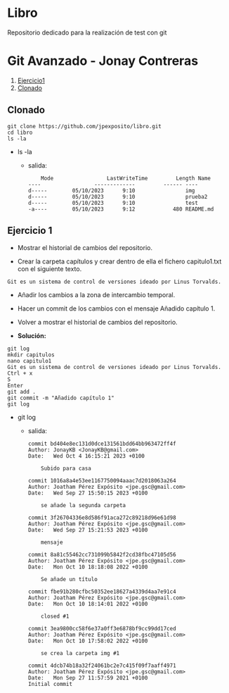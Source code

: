 # Libro
Repositorio dedicado para la realización de test con git
# Git Avanzado - Jonay Contreras
1. [Ejercicio1](#Ejercicio-1)
2. [Clonado](#Clonado)

## Clonado
```code
git clone https://github.com/jpexposito/libro.git
cd libro
ls -la
```
- ls -la
    - salida:

        ```code
            Mode                 LastWriteTime         Length Name
        ----                 -------------         ------ ----
        d-----        05/10/2023      9:10                img
        d-----        05/10/2023      9:10                prueba2
        d-----        05/10/2023      9:10                test
        -a----        05/10/2023      9:12            480 README.md
        ```


## Ejercicio 1
- Mostrar el historial de cambios del repositorio.

- Crear la carpeta capítulos y crear dentro de ella el fichero capitulo1.txt con el siguiente texto.

```code
Git es un sistema de control de versiones ideado por Linus Torvalds.
```
- Añadir los cambios a la zona de intercambio temporal.

- Hacer un commit de los cambios con el mensaje Añadido capítulo 1.

- Volver a mostrar el historial de cambios del repositorio.

- __Solución:__

```code
git log
mkdir capitulos
nano capitulo1
Git es un sistema de control de versiones ideado por Linus Torvalds.
Ctrl + x
S
Enter
git add .
git commit -m "Añadido capítulo 1"
git log
```

- git log
    - salida:

        ```code
        commit bd404e8ec131d0dce131561bdd64bb963472ff4f
        Author: JonayKB <JonayKB@gmail.com>
        Date:   Wed Oct 4 16:15:21 2023 +0100

            Subido para casa

        commit 1016a8a4e53ee1167750094aaac7d2018063a264
        Author: Joatham Pérez Expósito <jpe.gsc@gmail.com>
        Date:   Wed Sep 27 15:50:15 2023 +0100

            se añade la segunda carpeta

        commit 3f26704336e8d586f91aca272c89218d96e61d98
        Author: Joatham Pérez Expósito <jpe.gsc@gmail.com>
        Date:   Wed Sep 27 15:21:53 2023 +0100

            mensaje

        commit 8a81c55462cc731099b5842f2cd38fbc47105d56
        Author: Joatham Pérez Expósito <jpe.gsc@gmail.com>
        Date:   Mon Oct 10 18:18:08 2022 +0100

            Se añade un título

        commit fbe91b280cfbc50352ee18627a4339d4aa7e91c4
        Author: Joatham Pérez Expósito <jpe.gsc@gmail.com>
        Date:   Mon Oct 10 18:14:01 2022 +0100

            closed #1

        commit 3ea9800cc58f6e37a0ff3e6878bf9cc99dd17ced
        Author: Joatham Pérez Expósito <jpe.gsc@gmail.com>
        Date:   Mon Oct 10 17:58:02 2022 +0100

            se crea la carpeta img #1

        commit 4dcb74b18a32f24061bc2e7c415f09f7aaff4971
        Author: Joatham Pérez Expósito <jpe.gsc@gmail.com>
        Date:   Mon Sep 27 11:57:59 2021 +0100
        Initial commit
        ```
